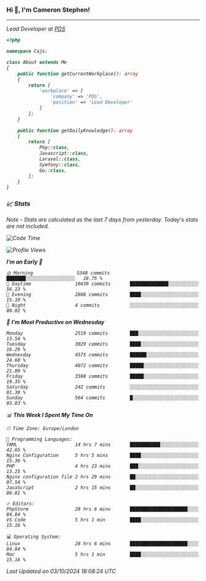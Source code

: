 ### Hi 👋, I'm Cameron Stephen!
<hr>
<p><em>Lead Developer at <a href="https://prindatasolutions.co.uk">PDS</a></p>


```php
<?php

namespace Cajs;

class About extends Me
{
    public function getCurrentWorkplace(): array
    {
        return [
            'workplace' => [
                'company' => 'PDS',
                'position' => 'Lead Developer'
            ]
        ];
    }

    public function getDailyKnowledge(): array
    {
        return [
            Php::class,
            Javascript::class,
            Laravel::class,
            Symfony::class,
            Go::class,
        ];
    }
}
```

### 📈 Stats
<p><em>Note - Stats are calculated as the last 7 days from yesterday. Today's stats are not included.</em></p>


<!--START_SECTION:waka-->
![Code Time](http://img.shields.io/badge/Code%20Time-3%2C995%20hrs%2019%20mins-blue)

![Profile Views](http://img.shields.io/badge/Profile%20Views-0-blue)

**I'm an Early 🐤** 

```text
🌞 Morning                5348 commits        ███████░░░░░░░░░░░░░░░░░░   28.75 % 
🌆 Daytime                10439 commits       ██████████████░░░░░░░░░░░   56.13 % 
🌃 Evening                2808 commits        ████░░░░░░░░░░░░░░░░░░░░░   15.10 % 
🌙 Night                  4 commits           ░░░░░░░░░░░░░░░░░░░░░░░░░   00.02 % 
```
📅 **I'm Most Productive on Wednesday** 

```text
Monday                   2519 commits        ███░░░░░░░░░░░░░░░░░░░░░░   13.54 % 
Tuesday                  3029 commits        ████░░░░░░░░░░░░░░░░░░░░░   16.29 % 
Wednesday                4575 commits        ██████░░░░░░░░░░░░░░░░░░░   24.60 % 
Thursday                 4072 commits        █████░░░░░░░░░░░░░░░░░░░░   21.89 % 
Friday                   3598 commits        █████░░░░░░░░░░░░░░░░░░░░   19.35 % 
Saturday                 242 commits         ░░░░░░░░░░░░░░░░░░░░░░░░░   01.30 % 
Sunday                   564 commits         █░░░░░░░░░░░░░░░░░░░░░░░░   03.03 % 
```


📊 **This Week I Spent My Time On** 

```text
🕑︎ Time Zone: Europe/London

💬 Programming Languages: 
YAML                     14 hrs 7 mins       ███████████░░░░░░░░░░░░░░   42.65 % 
Nginx Configuration      5 hrs 5 mins        ████░░░░░░░░░░░░░░░░░░░░░   15.36 % 
PHP                      4 hrs 23 mins       ███░░░░░░░░░░░░░░░░░░░░░░   13.25 % 
Nginx configuration file 2 hrs 29 mins       ██░░░░░░░░░░░░░░░░░░░░░░░   07.54 % 
JavaScript               2 hrs 15 mins       ██░░░░░░░░░░░░░░░░░░░░░░░   06.81 % 

🔥 Editors: 
PhpStorm                 28 hrs 6 mins       █████████████████████░░░░   84.84 % 
VS Code                  5 hrs 1 min         ████░░░░░░░░░░░░░░░░░░░░░   15.16 % 

💻 Operating System: 
Linux                    28 hrs 6 mins       █████████████████████░░░░   84.84 % 
Mac                      5 hrs 1 min         ████░░░░░░░░░░░░░░░░░░░░░   15.16 % 
```


 Last Updated on 03/10/2024 18:08:24 UTC
<!--END_SECTION:waka-->

